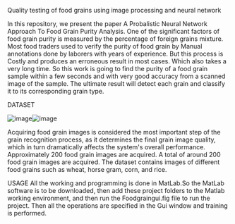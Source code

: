 
Quality testing of food grains using image processing and
neural network

In this repository, we present the paper A Probalistic Neural Network Approach To Food Grain Purity Analysis. One of the significant factors of food grain purity is measured by the percentage of foreign grains mixture. Most food traders used to verify the purity of food grain by Manual annotations done by laborers with years of experience. But this process is Costly and produces an erroneous result in most cases. Which also takes a very long time. So this work is going to find the purity of a food grain sample within a few seconds and with very good accuracy from a scanned image of the sample. The ultimate result will detect each grain and classify it to its corresponding grain type.

DATASET


  ![image](https://user-images.githubusercontent.com/54845735/177290987-76c2dc31-58ae-4351-adb9-d3e5b817ff38.png)![image](https://user-images.githubusercontent.com/54845735/177291067-2db28805-7878-42a0-b699-361b28989244.png)
  
Acquiring food grain images is considered the most important step of the grain recognition process, as it determines the final grain image quality, which in turn dramatically affects the system's overall performance. Approximately 200 food grain images are acquired. A total of around 200 food grain images are acquired. The dataset contains images of different food grains such as wheat, horse gram, corn, and rice.

USAGE
All the working and programming is done in MatLab.So the MatLab software is to be downloaded, then add these project folders to the Matlab working environment, and then run the Foodgraingui.fig file to run the project. Then all the operations are specified in the Gui window and training is performed.


